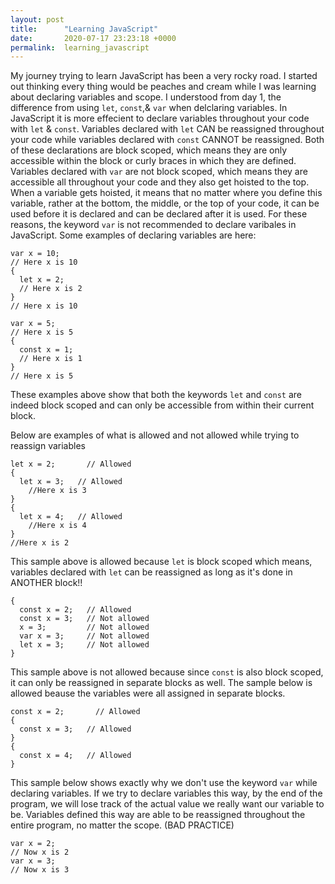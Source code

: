 ```yaml
---
layout: post
title:      "Learning JavaScript"
date:       2020-07-17 23:23:18 +0000
permalink:  learning_javascript
---
```



My journey trying to learn JavaScript has been a very rocky road. I started out thinking every thing would be peaches and cream while I was learning about declaring variables and scope. I understood from day 1, the difference from using `let`, `const`,&  `var` when delclaring variables. In JavaScript it is more effecient to declare variables throughout your code with `let` & `const`. Variables declared with `let` CAN be reassigned throughout your code while variables declared with `const` CANNOT be reassigned. Both of these declarations are block scoped, which means they are only accessible within the block or curly braces in which they are defined. Variables declared with `var` are not block scoped, which means they are accessible all throughout your code and they also get hoisted to the top. When a variable gets hoisted, it means that no matter where you define this variable, rather at the bottom, the middle, or the top of your code, it can be used before it is declared and can be declared after it is used. For these reasons, the keyword `var` is not recommended to declare varibales in JavaScript. Some examples of declaring variables are here:
```
var x = 10;
// Here x is 10
{
  let x = 2;
  // Here x is 2
}
// Here x is 10

```

```
var x = 5;
// Here x is 5
{
  const x = 1;
  // Here x is 1
}
// Here x is 5

```
These examples above show that both the keywords `let` and `const` are indeed block scoped and can only be accessible from within their current block.

Below are examples of what is allowed and not allowed while trying to reassign variables

```
let x = 2;       // Allowed
{
  let x = 3;   // Allowed
	//Here x is 3
}
{
  let x = 4;   // Allowed
	//Here x is 4
}
//Here x is 2
```
This sample above is allowed because `let` is block scoped which means, variables declared with `let` can be reassigned as long as it's done in ANOTHER block!!

```
{
  const x = 2;   // Allowed
  const x = 3;   // Not allowed
  x = 3;         // Not allowed
  var x = 3;     // Not allowed
  let x = 3;     // Not allowed
}

```
This sample above is not allowed because since `const` is also block scoped, it can only be reassigned in separate blocks as well. 
The sample below is allowed beause the variables were all assigned in separate blocks.
```
const x = 2;       // Allowed
{
  const x = 3;   // Allowed
}
{
  const x = 4;   // Allowed
}

```
This sample below shows exactly why we don't use the keyword `var` while declaring variables. If we try to declare variables this way, by the end of the program, we will lose track of the actual value we really want our variable to be. Variables defined this way are able to be reassigned throughout the entire program, no matter the scope.
(BAD PRACTICE)
```
var x = 2;
// Now x is 2
var x = 3;
// Now x is 3

```
